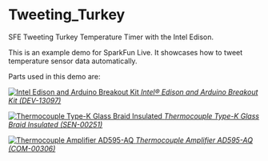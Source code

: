 Tweeting_Turkey
===============

SFE Tweeting Turkey Temperature Timer with the Intel Edison. 

This is an example demo for SparkFun Live. It showcases how to tweet temperature sensor data automatically.

Parts used in this demo are:

[![Intel Edison and Arduino Breakout Kit](https://cdn.sparkfun.com//assets/parts/1/0/1/3/9/13097-06.jpg)
*Intel® Edison and Arduino Breakout Kit (DEV-13097)*](https://www.sparkfun.com/products/13097)

[![Thermocouple Type-K Glass Braid Insulated](https://cdn.sparkfun.com//assets/parts/1/9/3/thermocouple.jpg)
*Thermocouple Type-K Glass Braid Insulated (SEN-00251)*](https://www.sparkfun.com/products/251)

[![Thermocouple Amplifier AD595-AQ](https://cdn.sparkfun.com//assets/parts/2/4/1/AD595AQ.jpg)
*Thermocouple Amplifier AD595-AQ (COM-00306)*](https://www.sparkfun.com/products/306)
